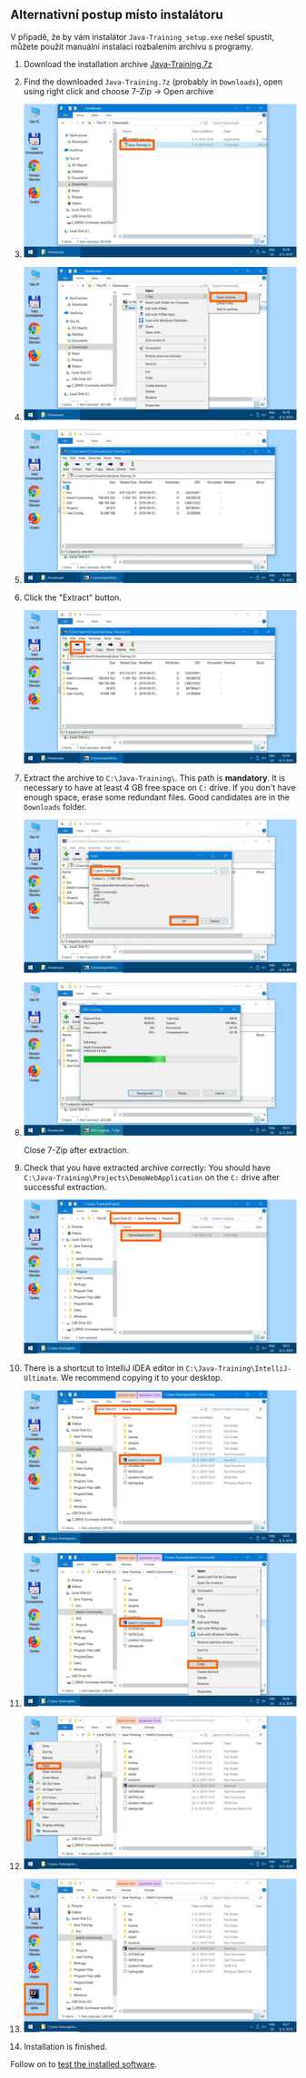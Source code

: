 Alternativní postup místo instalátoru
-------------------------------------

V případě, že by vám instalátor `Java-Training_setup.exe` nešel spustit,
můžete použít manuální instalaci rozbalením archívu s programy.

1.  Download the installation archive
    [Java-Training.7z](https://github.com/czechitas/java-install/releases/download/2020-jaro/ultimate/win/Java-Training.7z)

2.  Find the downloaded `Java-Training.7z` (probably in
    `Downloads`), open using right click and choose 7-Zip -> Open archive

3.  ![](img/img200.png)

4.  ![](img/img201.png)

5.  ![](img/img202.png)

6.  Click the "Extract" button.

    ![](img/img203.png)

19. Extract the archive to `C:\Java-Training\`. This path is **mandatory**.
    It is necessary to have at least 4 GB free space on `C:` drive.
    If you don't have enough space, erase some redundant files.
    Good candidates are in the `Downloads` folder.

    ![](img/img204.png)

8.  ![](img/img205.png)

    Close 7-Zip after extraction.

21. Check that you have extracted archive correctly:
    You should have `C:\Java-Training\Projects\DemoWebApplication`
    on the `C:` drive after successful extraction.

    ![](img/img206.png)

21. There is a shortcut to IntelliJ IDEA editor in `C:\Java-Training\IntelliJ-Ultimate`. We recommend copying it to your desktop.

    ![](img/img207.png)

11. ![](img/img208.png)

12. ![](img/img209.png)

13. ![](img/img210.png)

14. Installation is finished.

Follow on to [test the installed software](index-eng.html#test).
